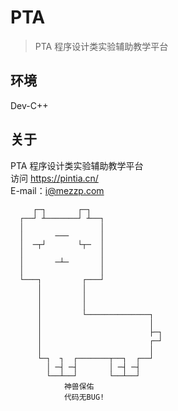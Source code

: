 #  PTA

> PTA 程序设计类实验辅助教学平台  

## 环境

Dev-C++

## 关于
PTA 程序设计类实验辅助教学平台   
访问 https://pintia.cn/   
E-mail：i@mezzp.com   
   
   
         ┌─┐       ┌─┐   
      ┌──┘ ┴───────┘ ┴──┐   
      │                 │   
      │       ───       │   
      │  ─┬┘       └┬─  │   
      │                 │   
      │       ─┴─       │   
      │                 │   
      └───┐         ┌───┘   
          │         │   
          │         │   
          │         │   
          │         └──────────────┐   
          │                        │   
          │                        ├─┐   
          │                        ┌─┘       
          │                        │   
          └─┐  ┐  ┌───────┬──┐  ┌──┘            
            │ ─┤ ─┤       │ ─┤ ─┤            
            └──┴──┘       └──┴──┘    
                神兽保佑    
                代码无BUG!    

